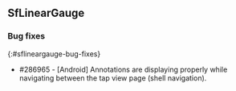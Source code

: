## SfLinearGauge

### Bug fixes
{:#sflineargauge-bug-fixes}

* \#286965 - [Android] Annotations are displaying properly while navigating between the tap view page (shell navigation).

